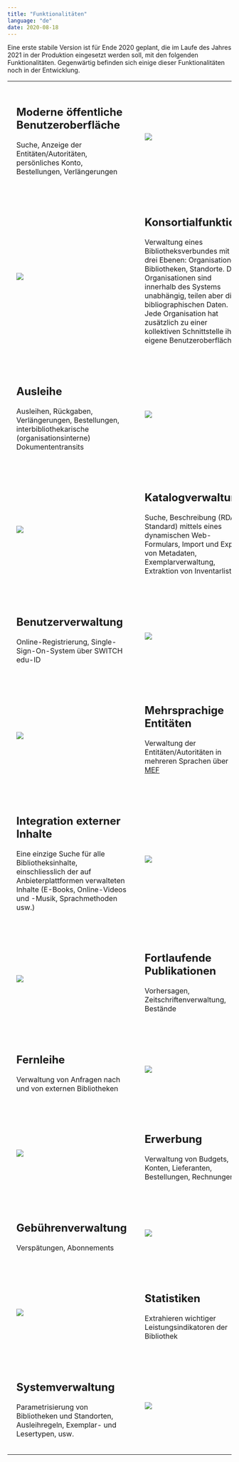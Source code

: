 ```yaml
---
title: "Funktionalitäten"
language: "de"
date: 2020-08-18
---
```


Eine erste stabile Version ist für Ende 2020 geplant, die im Laufe des Jahres 2021 in der Produktion eingesetzt werden soll, mit den folgenden Funktionalitäten. Gegenwärtig befinden sich einige dieser Funktionalitäten noch in der Entwicklung.

<style>
td {vertical-align: middle; padding: 20px; width:50%}
</style>

<table class="table-striped table-responsive">
	<tr>
		<td class="text-right">
			<h2>Moderne öffentliche Benutzeroberfläche</h2>
			<p>Suche, Anzeige der Entitäten/Autoritäten, persönliches Konto, Bestellungen, Verlängerungen</p>
		</td>
		<td>
			<img src="/img/features_public.svg" class="img-fluid w-25"/>
		</td>
	</tr>
	<tr>
		<td>
			<img src="/img/features_consortium.svg" class="float-right img-fluid w-25"/>
		</td>
		<td class="text-left">
			<h2>Konsortialfunktion</h2>
			<p>Verwaltung eines Bibliotheksverbundes mit drei Ebenen: Organisationen, Bibliotheken, Standorte. Die Organisationen sind innerhalb des Systems unabhängig, teilen aber die bibliographischen Daten. Jede Organisation hat zusätzlich zu einer kollektiven Schnittstelle ihre eigene Benutzeroberfläche.</p>
		</td>
	</tr>
	<tr>
		<td class="text-right">
			<h2>Ausleihe</h2>
			<p>Ausleihen, Rückgaben, Verlängerungen, Bestellungen, interbibliothekarische (organisationsinterne) Dokumententransits</p>
		</td>
		<td>
			<img src="/img/features_circulation.svg" class="img-fluid w-25"/>
		</td>
	</tr>
	<tr>
		<td>
			<img src="/img/features_catalogue.svg" class="float-right img-fluid w-25"/>
		</td>
		<td class="text-left">
			<h2>Katalogverwaltung</h2>
			<p>Suche, Beschreibung (RDA-Standard) mittels eines dynamischen Web-Formulars, Import und Export von Metadaten, Exemplarverwaltung, Extraktion von Inventarlisten</p>
		</td>
	</tr>
	<tr>
		<td class="text-right">
			<h2>Benutzerverwaltung</h2>
			<p>Online-Registrierung, Single-Sign-On-System über SWITCH edu-ID</p>
		</td>
		<td>
			<img src="/img/features_users.svg" class="img-fluid w-25"/>
		</td>
	</tr>
	<tr>
		<td>
			<img src="/img/features_entities.svg" class="float-right img-fluid w-25"/>
		</td>
		<td class="text-left">
			<h2>Mehrsprachige Entitäten</h2>
			<p>Verwaltung der Entitäten/Autoritäten in mehreren Sprachen über <a href="/de/mef">MEF</a></p>
		</td>
	</tr>
	<tr>
		<td class="text-right">
			<h2>Integration externer Inhalte</h2>
			<p>Eine einzige Suche für alle Bibliotheksinhalte, einschliesslich der auf Anbieterplattformen verwalteten Inhalte (E-Books, Online-Videos und -Musik, Sprachmethoden usw.)</p>
		</td>
		<td>
			<img src="/img/features_external_contents.svg" class="img-fluid w-25"/>
		</td>
	</tr>
	<tr>
		<td>
			<img src="/img/features_serials.svg" class="float-right img-fluid w-25"/>
		</td>
		<td class="text-left">
			<h2>Fortlaufende Publikationen</h2>
			<p>Vorhersagen, Zeitschriftenverwaltung, Bestände</p>
		</td>
	</tr>
	<tr>
		<td class="text-right">
			<h2>Fernleihe</h2>
			<p>Verwaltung von Anfragen nach und von externen Bibliotheken</p>
		</td>
		<td>
			<img src="/img/features_ill.svg" class="img-fluid w-25"/>
		</td>
	</tr>
	<tr>
		<td>
			<img src="/img/features_acquisitions.svg" class="float-right img-fluid w-25"/>
		</td>
		<td class="text-left">
			<h2>Erwerbung</h2>
			<p>Verwaltung von Budgets, Konten, Lieferanten, Bestellungen, Rechnungen</p>
		</td>
	</tr>
	<tr>
		<td class="text-right">
			<h2>Gebührenverwaltung</h2>
			<p>Verspätungen, Abonnements</p>
		</td>
		<td>
			<img src="/img/features_fees.svg" class="img-fluid w-25"/>
		</td>
	</tr>
	<tr>
		<td>
			<img src="/img/features_statistics.svg" class="float-right img-fluid w-25"/>
		</td>
		<td class="text-left">
			<h2>Statistiken</h2>
			<p>Extrahieren wichtiger Leistungsindikatoren der Bibliothek</p>
		</td>
	</tr>
	<tr>
		<td class="text-right">
			<h2>Systemverwaltung</h2>
			<p>Parametrisierung von Bibliotheken und Standorten, Ausleihregeln, Exemplar- und Lesertypen, usw.</p>
		</td>
		<td>
			<img src="/img/features_admin.svg" class="img-fluid w-25"/>
		</td>
	</tr>
</table>